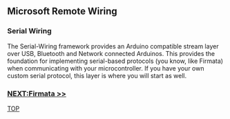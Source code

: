 ## Microsoft Remote Wiring

### Serial Wiring

The Serial-Wiring framework provides an Arduino compatible stream layer over USB, Bluetooth and Network connected Arduinos.
This provides the foundation for implementing serial-based protocols (you know, like Firmata) when communicating with your
microcontroller.  If you have your own custom serial protocol, this layer is where you will start as well.


### [NEXT:Firmata >>](msiotwiring_3.md)

[TOP](README.md)